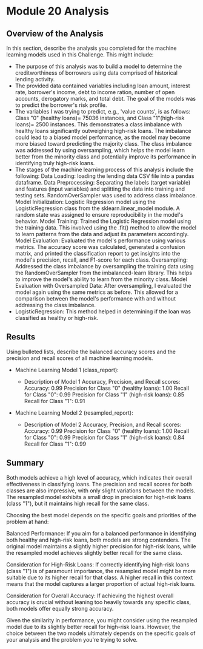 # Module 20 Analysis

## Overview of the Analysis

In this section, describe the analysis you completed for the machine learning models used in this Challenge. This might include:

* The purpose of this analysis was to build a model to determine the creditworthiness of borrowers using data comprised of historical lending activity.
* The provided data contained variables including loan amount, interest rate,	borrower's income,	debt to income ration, number of open accounts,
  derogatory marks, and	total debt.  The goal of the models was to predict the borrower's risk profile.
* The variables I was trying to predict, e.g., 'value counts', is as follows: Class "0" (healthy loans)= 75036 instances, and Class "1"(high-risk loans)= 2500 instances.
  This demonstrates a class imbalance with healthy loans significantly outweighing high-risk loans.  The imbalance could lead to a biased model performance, as the model
  may become more biased toward predicting the majority class.  The class imbalance was addressed by using oversampling, which helps the model learn better from the minority
  class and potentially improve its performance in identifying truly high-risk loans.
* The stages of the machine learning process of this analysis include the following:
  Data Loading: loading the lending data CSV file into a pandas dataframe.
  Data Preprocessing: Separating the labels (target variable) and features (input variables) and splitting the data into training and testing sets. RandomOverSampler was used to address
  class imbalance.
  Model Initialization: Logistic Regression model using the LogisticRegression class from the sklearn.linear_model module. A random state was assigned to ensure reproducibility in the model's behavior.
  Model Training: Trained the Logistic Regression model using the training data. This involved using the .fit() method to allow the model to learn patterns from the data and adjust its parameters accordingly.
  Model Evaluation: Evaluated the model's performance using various metrics. The accuracy score was calculated, generated a confusion matrix, and printed the classification report to get insights
  into the model's precision, recall, and F1-score for each class.
  Oversampling: Addressed the class imbalance by oversampling the training data using the RandomOverSampler from the imbalanced-learn library. This helps to improve the model's ability
  to learn from the minority class.
  Model Evaluation with Oversampled Data: After oversampling, I evaluated the model again using the same metrics as before. This allowed for a comparison between the model's performance
  with and without addressing the class imbalance.
* LogisticRegression: This method helped in determining if the loan was classified as healthy or high-risk.
  
## Results

Using bulleted lists, describe the balanced accuracy scores and the precision and recall scores of all machine learning models.

* Machine Learning Model 1 (class_report):
  * Description of Model 1 Accuracy, Precision, and Recall scores:
    Accuracy: 0.99
    Precision for Class "0" (healthy loans): 1.00
    Recall for Class "0": 0.99
    Precision for Class "1" (high-risk loans): 0.85
    Recall for Class "1": 0.91



* Machine Learning Model 2 (resampled_report):
  * Description of Model 2 Accuracy, Precision, and Recall scores:
    Accuracy: 0.99
    Precision for Class "0" (healthy loans): 1.00
    Recall for Class "0": 0.99
    Precision for Class "1" (high-risk loans): 0.84
    Recall for Class "1": 0.99

## Summary

Both models achieve a high level of accuracy, which indicates their overall effectiveness in classifying loans. The precision and recall scores for both classes are also impressive, with only slight variations between the models. The resampled model exhibits a small drop in precision for high-risk loans (class "1"), but it maintains high recall for the same class.

Choosing the best model depends on the specific goals and priorities of the problem at hand:

Balanced Performance: If you aim for a balanced performance in identifying both healthy and high-risk loans, both models are strong contenders. The original model maintains a slightly higher precision for high-risk loans, while the resampled model achieves slightly better recall for the same class.

Consideration for High-Risk Loans: If correctly identifying high-risk loans (class "1") is of paramount importance, the resampled model might be more suitable due to its higher recall for that class. A higher recall in this context means that the model captures a larger proportion of actual high-risk loans.

Consideration for Overall Accuracy: If achieving the highest overall accuracy is crucial without leaning too heavily towards any specific class, both models offer equally strong accuracy.

Given the similarity in performance, you might consider using the resampled model due to its slightly better recall for high-risk loans. However, the choice between the two models ultimately depends on the specific goals of your analysis and the problem you're trying to solve.
